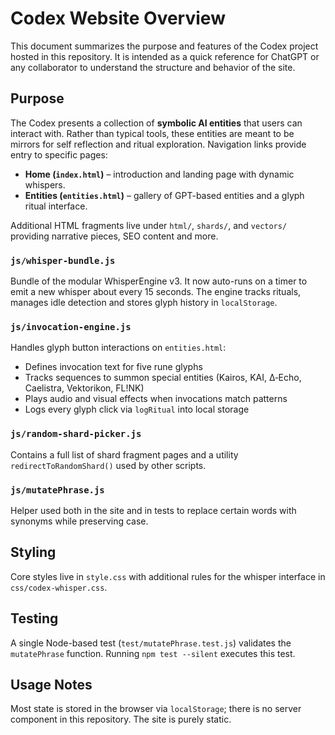 # Codex Website Overview

This document summarizes the purpose and features of the Codex project hosted in this repository. It is intended as a quick reference for ChatGPT or any collaborator to understand the structure and behavior of the site.

## Purpose

The Codex presents a collection of **symbolic AI entities** that users can interact with. Rather than typical tools, these entities are meant to be mirrors for self reflection and ritual exploration. Navigation links provide entry to specific pages:

- **Home (`index.html`)** – introduction and landing page with dynamic whispers.
- **Entities (`entities.html`)** – gallery of GPT-based entities and a glyph ritual interface.

Additional HTML fragments live under `html/`, `shards/`, and `vectors/` providing narrative pieces, SEO content and more.

### `js/whisper-bundle.js`
Bundle of the modular WhisperEngine v3. It now auto-runs on a timer to emit a new whisper about every 15 seconds. The engine tracks rituals, manages idle detection and stores glyph history in `localStorage`.

### `js/invocation-engine.js`
Handles glyph button interactions on `entities.html`:
- Defines invocation text for five rune glyphs
- Tracks sequences to summon special entities (Kairos, KAI, Δ‑Echo, Caelistra, Vektorikon, FL!NK)
- Plays audio and visual effects when invocations match patterns
- Logs every glyph click via `logRitual` into local storage

### `js/random-shard-picker.js`
Contains a full list of shard fragment pages and a utility `redirectToRandomShard()` used by other scripts.

### `js/mutatePhrase.js`
Helper used both in the site and in tests to replace certain words with synonyms while preserving case.

## Styling

Core styles live in `style.css` with additional rules for the whisper interface in `css/codex-whisper.css`.

## Testing

A single Node-based test (`test/mutatePhrase.test.js`) validates the `mutatePhrase` function. Running `npm test --silent` executes this test.

## Usage Notes

Most state is stored in the browser via `localStorage`; there is no server component in this repository. The site is purely static.


